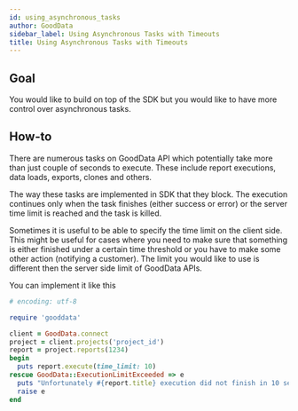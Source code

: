 ```yaml
---
id: using_asynchronous_tasks
author: GoodData
sidebar_label: Using Asynchronous Tasks with Timeouts
title: Using Asynchronous Tasks with Timeouts
---
```


Goal
-------

You would like to build on top of the SDK but you would like to have
more control over asynchronous tasks.

How-to
--------

There are numerous tasks on GoodData API which potentially take more
than just couple of seconds to execute. These include report executions,
data loads, exports, clones and others.

The way these tasks are implemented in SDK that they block. The
execution continues only when the task finishes (either success or
error) or the server time limit is reached and the task is killed.

Sometimes it is useful to be able to specify the time limit on the
client side. This might be useful for cases where you need to make sure
that something is either finished under a certain time threshold or you
have to make some other action (notifying a customer). The limit you
would like to use is different then the server side limit of GoodData
APIs.

You can implement it like this


```ruby
# encoding: utf-8

require 'gooddata'

client = GoodData.connect
project = client.projects('project_id')
report = project.reports(1234)
begin
  puts report.execute(time_limit: 10)
rescue GoodData::ExecutionLimitExceeded => e
  puts "Unfortunately #{report.title} execution did not finish in 10 seconds"
  raise e
end
```
